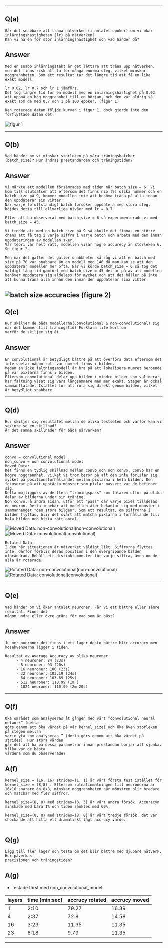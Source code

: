 


---
## Q(a)
```
Går det snabbare att träna nätverken (i antalet epoker) om vi ökar inlärningshastigheten (lr) på nätverken?
Kan vi ha en för stor inlärningshastighet och vad händer då?
```
## Answer
```
Med en snabb inlärningstakt är det lättare att träna upp nätverken, men det finns risk att ta för många enorma steg, vilket minskar noggrannheten. Som ett resultat tar det längre tid att få en lika exakt modell.

lr 0,02, lr 0,7 och lr 1 jämförs.
Det tog längre tid för en modell med en inlärningshastighet på 0,02 att uppnå en hög noggrannhet till en början, och den var aldrig så exakt som de med 0,7 och 1 på 100 epoker. (figur 1)

Den roterade datan följde kurvan i figur 1, dock gjorde inte den förflyttade datan det.
```
![figur 1](/img/fig1.svg)


---

## Q(b)
```
Vad händer om vi minskar storleken på våra träningsbatcher (batch_size)? Hur ändras prestandarden och träningstiden?
```
## Answer
```
Vi märkte att modellen försämrades med tiden när batch_size = 6. Vi kom till slutsatsen att eftersom det finns nio (9) olika nummer och en batch_size på 9, kommer modellen inte att behöva träna på alla innan den uppdaterar sin vikter.
När varje (ofullständig) batch försöker uppdatera med stora steg, höjdes detta till allvarliga nivåer med lr = 0,7.

Efter att ha observerat med batch_size = 6 så experimenterade vi med batch_size = 45. 

Vi trodde att med en batch_size på 9 så skulle det finnas en större chans att få tag i varje siffra i varje batch och arbeta med dem innan uppdateringen av modellen sker.
Vår teori var helt rätt, modellen visar högre accurecy än storleken 6. Se figur 2.

Men när det gäller det gäller snabbheten så såg vi att en batch med size på 70 var snabbare än en modell med 140 då man kan se att den uppdaterar modellen mer ofta. När vi körde batch_size = 6 så tog det väldigt lång tid gämfört med batch_size = 45 det är på av att modellen behöver uppdatera sig aldeless för mycket och att det håller på inte att kunna träna alla innan den innan den uppdaterar sina vikter.

```
![batch size accuracies](/img/fig2.svg)
(figure 2)
---


## Q(c)
```
Hur skiljer de båda modellerna(Convolutional & non-convolutional) sig när det kommer till träningstid? Förklara lite kort om 
varför de skiljer sig åt.
```
## Answer
```
En convolutional är betydligt bättre på att överföra data eftersom det inte spelar någon roll var numret finns i bilden. 
Medan en icke faltningsmodell är bra på att lokalisera numret beroende på var pixlarna finns i bilden.
Eftersom convolutional delar upp bilden i mindre bilder som validerar, har faltning visat sig vara långsammare men mer exakt. Stegen är också sammanflätade. Istället för att röra sig direkt genom bilden, vilket är betydligt snabbare. 
```

---

## Q(d)
```
Hur skiljer sig resultatet mellan de olika testseten och varför kan vi se/inte se en skillnad?
Är det samma skillnader för båda närverken?
```
## Answer
```
convo = convolutional model
non_convo = non convolutional model
Moved Data:
Det finns en tydlig skillnad mellan convo och non convo. Convo har en högre noggrannhet, vilket vi tror beror på att den inte förlitar sig mycket på positionsförhållandet mellan pixlarna i hela bilden. Den fokuserar på att upptäcka mönster som pixlar oavsett var de befinner sig. 
Detta möjliggörs av de flera "träningspass" som talaren utför på olika delar av bilderna under sin träning.
Non convo, å andra sidan, utför ett "pass" där varje pixel tilldelas en neuron. Detta innebär att modellen åter bekantar sig med mönster i sammanhanget "den stora bilden". Som ett resultat, om siffrorna i bilden flyttas, blir det svårt att matcha pixlarna i förhållande till hela bilden och hitta rätt antal.
```
![Moved Data: non-convolutional](/img/fig3.png)(non-convolutional)
![Moved Data: convolutional](/img/fig4.png)(convolutional)

```
Rotated Data:
I den här situationen är nätverket väldigt likt. Siffrorna flyttas inte, därför förblir deras position i den övergripande bilden oförändrad. Behåll ett distinkt mönster för varje siffra, även om de alla är roterade.
```
![Rotated Data: non-convolutional](/img/fig5.png)(non-convolutional)
![Rotated Data: convolutional](/img/fig6.png)(convolutional)

---
## Q(e)
```
Vad händer om vi ökar antalet neuroner. Får vi ett bättre eller sämre resultat. Finns det 
någon undre eller övre gräns för vad som är bäst?
```
## Answer
```
Ju mer nueroner det finns i ett lager desto bättre blir accuracy men kosekvenserna ligger i tiden.

Resultat av Average Accuracy av olika neuroner:
     - 4 neuroner: 84 (23s)
     - 8 neuroner: 93 (20s)
     - 16 neuroner: 100 (23s)
     - 32 neuroner: 103.19 (24s)
     - 64 neuroner: 103.69 (25s)
     - 512 neuroner: 110.99 (1m )
     - 1024 neuroner: 110.99 (2m 20s)
```
---

## Q(f)
```
Öka området som analyseras åt gången med vårt ”convolutional neural network” (detta 
görs genom att öka värdet på vår kernel_size) och öka även storleken på stegen mellan 
varje yta som analyseras ” (detta görs genom att öka värdet på strides). Hur stora värden 
går det att ha på dessa parametrar innan prestandan börjar att sjunka. Vilka var de bästa 
värdena som du observerade? 
```
## A(f)
```
kernel_size = (16, 16) strides=(1, 1) är vårt första test istället för kernel_size = (8,8) . Eftersom rutnätinmatningen till neuronerna är 16x16 snarare än 8x8, minskar noggrannheten när mönstren blir bredare och matchar med fler siffror.

kernel_size=(8, 8) med strides=(3, 3) är vårt andra försök. Accuracyn minskade med bara 1% och tiden sänktes med 60%.

kernel_size=(8, 8) med strides=(8, 8) är vårt tredje försök. det var chockande att hitta ett dramatiskt lågt accrucy värde.
 
```

## Q(g)
```
Lägg till fler lager och testa om det blir bättre med djupare nätverk. Hur påverkas 
precisionen och träningstiden?
```
## A(g)

- testade först med non_convolutional_model:

| layers      | time (min:sec)    | accrucy rotated     | accrucy moved|
| ----------- | ----------- | ----------- | ----------- |
| 1    | 2:10 |  79.27  | 16.39  |
| 4    | 2:37 |  72.8   | 14.58  |
| 16   | 3:23 |  11.35  | 11.35  |
| 23   | 6:18 |  9.79   | 11.35  |


---








